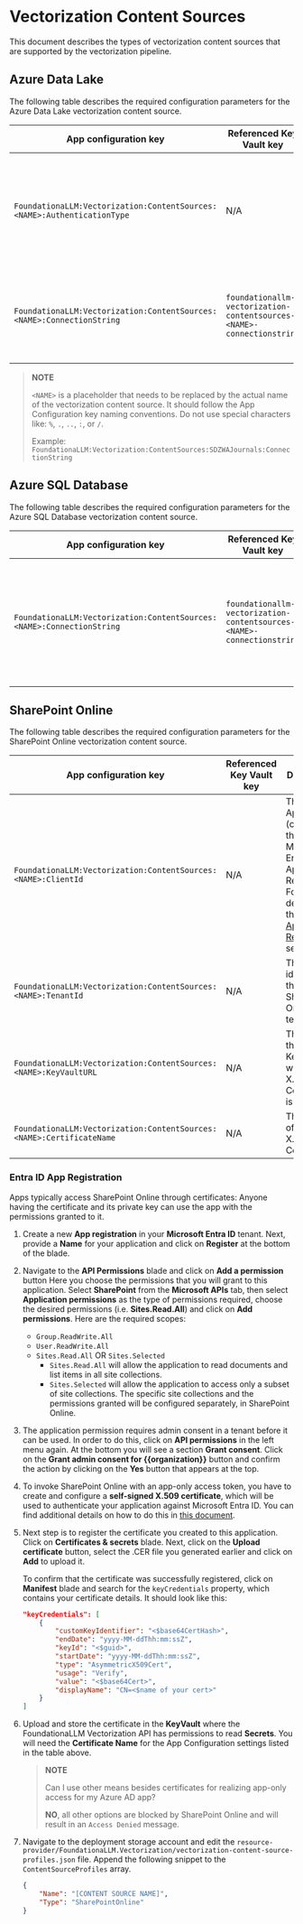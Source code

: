 # Vectorization Content Sources

This document describes the types of vectorization content sources that are supported by the vectorization pipeline.

## Azure Data Lake

The following table describes the required configuration parameters for the Azure Data Lake vectorization content source.

App configuration key | Referenced Key Vault key | Description
--- | --- | ---
`FoundationaLLM:Vectorization:ContentSources:<NAME>:AuthenticationType` | N/A | The authentication type used to connect to the underlying storage. Can be one of `AzureIdentity`, `AccountKey`, or `ConnectionString`.
`FoundationaLLM:Vectorization:ContentSources:<NAME>:ConnectionString` | `foundationallm-vectorization-contentsources-<NAME>-connectionstring` | The connection string to the Azure Storage account used for the the Azure Data Lake vectorization content source.

>**NOTE**
>
> `<NAME>` is a placeholder that needs to be replaced by the actual name of the vectorization content source. It should follow the App Configuration key naming conventions. Do not use special characters like: `%`, `.`, `..`, `:`, or `/`.
> 
> Example: `FoundationaLLM:Vectorization:ContentSources:SDZWAJournals:ConnectionString`

## Azure SQL Database

The following table describes the required configuration parameters for the Azure SQL Database vectorization content source.

App configuration key | Referenced Key Vault key | Description
--- | --- | ---
`FoundationaLLM:Vectorization:ContentSources:<NAME>:ConnectionString` | `foundationallm-vectorization-contentsources-<NAME>-connectionstring` | The connection string to the Azure SQL database used for the Azure SQL Database vectorization content source.

## SharePoint Online

The following table describes the required configuration parameters for the SharePoint Online vectorization content source.

App configuration key | Referenced Key Vault key | Description
--- | --- | ---
`FoundationaLLM:Vectorization:ContentSources:<NAME>:ClientId` | N/A | The Application (client) Id of the Microsoft Entra ID App Registration. For more details, see the [Entra ID App Registration](#entra-id-app-registration) section.
`FoundationaLLM:Vectorization:ContentSources:<NAME>:TenantId` | N/A | The unique identifier of the SharePoint Online tenant.
`FoundationaLLM:Vectorization:ContentSources:<NAME>:KeyVaultURL` | N/A | The URL of the KeyVault where the X.509 Certificate is stored.
`FoundationaLLM:Vectorization:ContentSources:<NAME>:CertificateName` | N/A | The name of the X.509 Certificate.

### Entra ID App Registration

Apps typically access SharePoint Online through certificates: Anyone having the certificate and its private key can use the app with the permissions granted to it.

1. Create a new **App registration** in your **Microsoft Entra ID** tenant. Next, provide a **Name** for your application and click on **Register** at the bottom of the blade.

2. Navigate to the **API Permissions** blade and click on **Add a permission** button Here you choose the permissions that you will grant to this application. Select **SharePoint** from the **Microsoft APIs** tab, then select **Application permissions** as the type of permissions required, choose the desired permissions (i.e. **Sites.Read.All**) and click on **Add permissions**. Here are the required scopes:

    - `Group.ReadWrite.All`
    - `User.ReadWrite.All`
    - `Sites.Read.All` OR `Sites.Selected`
      - `Sites.Read.All` will allow the application to read documents and list items in all site collections.
      - `Sites.Selected` will allow the application to access only a subset of site collections. The specific site collections and the permissions granted will be configured separately, in SharePoint Online.

3. The application permission requires admin consent in a tenant before it can be used. In order to do this, click on **API permissions** in the left menu again. At the bottom you will see a section **Grant consent**. Click on the **Grant admin consent for {{organization}}** button and confirm the action by clicking on the **Yes** button that appears at the top.

4. To invoke SharePoint Online with an app-only access token, you have to create and configure a **self-signed X.509 certificate**, which will be used to authenticate your application against Microsoft Entra ID. You can find additional details on how to do this in [this document](https://learn.microsoft.com/en-us/sharepoint/dev/solution-guidance/security-apponly-azuread#setting-up-an-azure-ad-app-for-app-only-access).

5. Next step is to register the certificate you created to this application. Click on **Certificates & secrets** blade. Next, click on the **Upload certificate** button, select the .CER file you generated earlier and click on **Add** to upload it. 

    To confirm that the certificate was successfully registered, click on **Manifest** blade and search for the `keyCredentials` property, which contains your certificate details. It should look like this:
    ```json
    "keyCredentials": [
        {
            "customKeyIdentifier": "<$base64CertHash>",
            "endDate": "yyyy-MM-ddThh:mm:ssZ",
            "keyId": "<$guid>",
            "startDate": "yyyy-MM-ddThh:mm:ssZ",
            "type": "AsymmetricX509Cert",
            "usage": "Verify",
            "value": "<$base64Cert>",
            "displayName": "CN=<$name of your cert>"
        }
    ]
    ```

6. Upload and store the certificate in the **KeyVault** where the FoundationaLLM Vectorization API has permissions to read **Secrets**. You will need the **Certificate Name** for the App Configuration settings listed in the table above.

    > **NOTE**
    >
    > Can I use other means besides certificates for realizing app-only access for my Azure AD app?
    >
    > **NO**, all other options are blocked by SharePoint Online and will result in an `Access Denied` message.

7. Navigate to the deployment storage account and edit the `resource-provider/FoundationaLLM.Vectorization/vectorization-content-source-profiles.json` file. Append the following snippet to the `ContentSourceProfiles` array.

    ```json
    {
        "Name": "[CONTENT SOURCE NAME]",
        "Type": "SharePointOnline"
    }
    ```